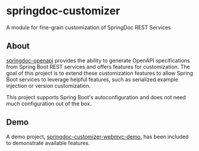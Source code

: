 # springdoc-customizer
A module for fine-grain customization of SpringDoc REST Services

## About
[springdoc-openapi](https://github.com/springdoc) provides the ability to generate OpenAPI specifications from Spring Boot REST services and offers
features for customization. The goal of this project is to extend these customization features to allow Spring Boot services to leverage helpful
features, such as serialized example injection or version customization.

This project supports Spring Boot's autoconfiguration and does not need much configuration out of the box.

## Demo
A demo project, [springdoc-customizer-webmvc-demo](https://github.com/funkyFangs/springdoc-customizer/tree/develop/springdoc-customizer-webmvc-demo), has been included to demonstrate available features.
